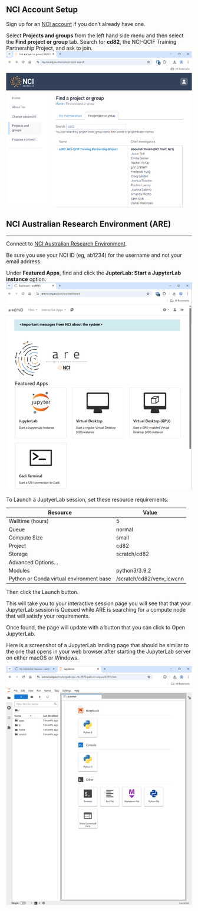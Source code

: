 
## NCI Account Setup
Sign up for an  [NCI account](https://my.nci.org.au/)  if you don’t already have one.

Select  **Projects and groups**  from the left hand side menu and then select the  **Find project or group**  tab. Search for  **cd82**, the NCI-QCIF Training Partnership Project, and ask to join.
![](imgs/0_my_nci_project_cd82.png)

## NCI Australian Research Environment (ARE)

----------

Connect to  [NCI Australian Research Environment](https://are.nci.org.au/).

Be sure you use your NCI ID (eg, ab1234) for the username and not your email address.

Under  **Featured Apps**, find and click the  **JupterLab: Start a JupyterLab instance**  option.
![](imgs/0_nci_are_mainpage.png)

To Launch a JuptyerLab session, set these resource requirements:

| Resource                                 | Value                     |
| ---------------------------------------- | ------------------------- |
| Walltime (hours)                         | 5                         |
| Queue                                    | normal                    |
| Compute Size                             | small                     |
| Project                                  | cd82                      |
| Storage                                  | scratch/cd82              |
| Advanced Options…                        |                           |
| Modules                                  | python3/3.9.2             |
| Python or Conda virtual environment base | /scratch/cd82/venv_icwcnn |

Then click the Launch button.

This will take you to your interactive session page you will see that that your JupyterLab session is Queued while ARE is searching for a compute node that will satisfy your requirements.

Once found, the page will update with a button that you can click to Open JupyterLab.

Here is a screenshot of a JupyterLab landing page that should be similar to the one that opens in your web browser after starting the JupyterLab server on either macOS or Windows.



![](imgs/0_jupyterlab_landing_page.png)

